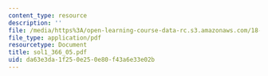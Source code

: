 ```yaml
---
content_type: resource
description: ''
file: /media/https%3A/open-learning-course-data-rc.s3.amazonaws.com/18-366-random-walks-and-diffusion-fall-2006/da63e3da1f250e250e80f43a6e33e02b_sol1_366_05.pdf
file_type: application/pdf
resourcetype: Document
title: sol1_366_05.pdf
uid: da63e3da-1f25-0e25-0e80-f43a6e33e02b
---
```

